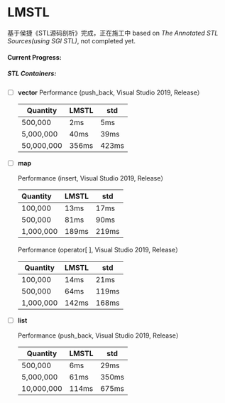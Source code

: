 #  LMSTL

基于侯捷《STL源码剖析》完成，正在施工中
based on *The Annotated STL Sources(using SGI STL)*,  not completed yet.

####  Current Progress:

#####  STL Containers:
- [ ] **vector**
  Performance (push_back, Visual Studio 2019, Release）  

  | Quantity   | LMSTL | std   |
  | ---------- | ----- | ----- |
  | 500,000    | 2ms   | 5ms   |
  | 5,000,000  | 40ms  | 39ms  |
  | 50,000,000 | 356ms | 423ms |

- [ ] **map**

  Performance (insert, Visual Studio 2019, Release）

  | Quantity  | LMSTL | std   |
  | :-------- | ----- | ----- |
  | 100,000   | 13ms  | 17ms  |
  | 500,000   | 81ms  | 90ms  |
  | 1,000,000 | 189ms | 219ms |

  Performance (operator[ ], Visual Studio 2019, Release）

  | Quantity  | LMSTL | std   |
  | --------- | ----- | ----- |
  | 100,000   | 14ms  | 21ms  |
  | 500,000   | 64ms  | 119ms |
  | 1,000,000 | 142ms | 168ms |

- [ ] **list**

  Performance (push_back, Visual Studio 2019, Release）

  | Quantity   | LMSTL | std   |
  | ---------- | ----- | ----- |
  | 500,000    | 6ms   | 29ms  |
  | 5,000,000  | 61ms  | 350ms |
  | 10,000,000 | 114ms | 675ms |

  

